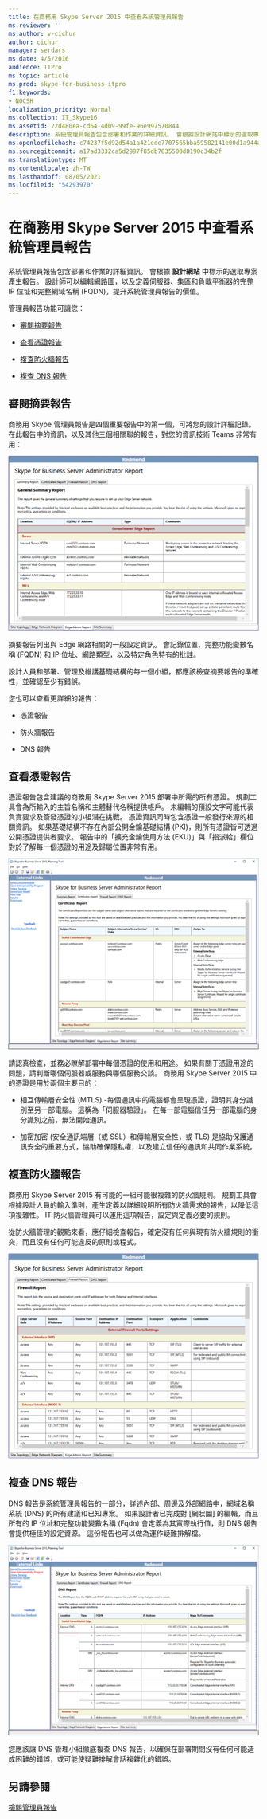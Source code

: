 ```yaml
---
title: 在商務用 Skype Server 2015 中查看系統管理員報告
ms.reviewer: ''
ms.author: v-cichur
author: cichur
manager: serdars
ms.date: 4/5/2016
audience: ITPro
ms.topic: article
ms.prod: skype-for-business-itpro
f1.keywords:
- NOCSH
localization_priority: Normal
ms.collection: IT_Skype16
ms.assetid: 22d480ea-cd64-4d09-99fe-96e997570844
description: 系統管理員報告包含部署和作業的詳細資訊。 會根據設計網站中標示的選取專案產生報告。 設計師可以編輯網路圖，以及定義伺服器、集區和負載平衡器的完整 IP 位址和完整網域名稱 (FQDN)，提升系統管理員報告的價值。
ms.openlocfilehash: c74237f5d92d54a1a421ede7707565bba59582141e00d1a944a88c2e8c096c88
ms.sourcegitcommit: a17ad3332ca5d2997f85db7835500d8190c34b2f
ms.translationtype: MT
ms.contentlocale: zh-TW
ms.lasthandoff: 08/05/2021
ms.locfileid: "54293970"
---
```

# <a name="review-the-administrator-reports-in-skype-for-business-server-2015"></a>在商務用 Skype Server 2015 中查看系統管理員報告

系統管理員報告包含部署和作業的詳細資訊。 會根據 **設計網站** 中標示的選取專案產生報告。 設計師可以編輯網路圖，以及定義伺服器、集區和負載平衡器的完整 IP 位址和完整網域名稱 (FQDN)，提升系統管理員報告的價值。

管理員報告功能可讓您：

- [審閱摘要報告](review-the-administrator-reports.md#Summary_report)

- [查看憑證報告](review-the-administrator-reports.md#Certificates_Report)

- [複查防火牆報告](review-the-administrator-reports.md#Firewall_report)

- [複查 DNS 報告](review-the-administrator-reports.md#DNS_Report)

## <a name="review-the-summary-report"></a>審閱摘要報告
<a name="Summary_report"> </a>

商務用 Skype 管理員報告是四個重要報告中的第一個，可將您的設計詳細記錄。 在此報告中的資訊，以及其他三個相關聯的報告，對您的資訊技術 Teams 非常有用：

![一般摘要管理員報告](../../media/General_Summary_Report_Admin_Report.png)

摘要報告列出與 Edge 網路相關的一般設定資訊。 會記錄位置、完整功能變數名稱 (FQDN) 和 IP 位址、網路類型，以及特定角色特有的批註。

設計人員和部署、管理及維護基礎結構的每一個小組，都應該檢查摘要報告的準確性，並確認至少有錯誤。

您也可以查看更詳細的報告：

- 憑證報告

- 防火牆報告

- DNS 報告

## <a name="review-the-certificates-report"></a>查看憑證報告
<a name="Certificates_Report"> </a>

憑證報告包含建議的商務用 Skype Server 2015 部署中所需的所有憑證。 規劃工具會為所輸入的主旨名稱和主體替代名稱提供帳戶。 未編輯的預設文字可能代表負責要求及簽發憑證的小組潛在挑戰。 憑證資訊同時包含憑證一般發行來源的相關資訊。 如果基礎結構不存在內部公開金鑰基礎結構 (PKI)，則所有憑證皆可透過公開憑證提供者要求。 報告中的「擴充金鑰使用方法 (EKU)」與「指派給」欄位對於了解每一個憑證的用途及歸屬位置非常有用。

![憑證管理員報告](../../media/Certificates_Report_Admin_Report.png)

請認真檢查，並務必瞭解部署中每個憑證的使用和用途。 如果有關于憑證用途的問題，請判斷哪個伺服器或服務與哪個服務交談。 商務用 Skype Server 2015 中的憑證是用於兩個主要目的：

- 相互傳輸層安全性 (MTLS) -每個通訊中的電腦都會呈現憑證，證明其身分識別至另一部電腦。 這稱為「伺服器驗證」。 在每一部電腦信任另一部電腦的身分識別之前，無法開始通訊。

- 加密加密 (安全通訊端層（或 SSL）和傳輸層安全性，或 TLS) 是協助保護通訊安全的重要方式，協助確保隱私權，以及建立信任的通訊和共同作業系統。

## <a name="review-the-firewall-report"></a>複查防火牆報告
<a name="Firewall_report"> </a>

商務用 Skype Server 2015 有可能的一組可能很複雜的防火牆規則。 規劃工具會根據設計人員的輸入準則，產生定義以詳細說明所有防火牆需求的報告，以降低這項複雜性。 IT 防火牆管理員可以運用這項報告，設定與定義必要的規則。

從防火牆管理的觀點來看，應仔細檢查報告，確定沒有任何與現有防火牆規則的衝突，而且沒有任何可能違反的原則或程式。

![防火牆管理員報告](../../media/Firewall_Report_Admin_Report.png)

## <a name="review-the-dns-report"></a>複查 DNS 報告
<a name="DNS_Report"> </a>

DNS 報告是系統管理員報告的一部分，詳述內部、周邊及外部網路中，網域名稱系統 (DNS) 的所有建議和已知專案。 如果設計者已完成對 [網狀圖] 的編輯，而且所有的 IP 位址和完整功能變數名稱 (Fqdn) 會定義為其實際執行值，則 DNS 報告會提供極佳的設定資源。 這份報告也可以做為運作疑難排解檔。

![DNS 管理員報告](../../media/DNS_Report_Admin_Report.png)

您應該讓 DNS 管理小組徹底複查 DNS 報告，以確保在部署期間沒有任何可能造成困難的錯誤，或可能使疑難排解會話複雜化的錯誤。

## <a name="see-also"></a>另請參閱
<a name="DNS_Report"> </a>

[檢閱管理員報告](/previous-versions/office/lync-server-2013/lync-server-2013-reviewing-the-administrator-reports)